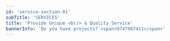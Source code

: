 ```yaml
---
id: 'service-section-01'
subTitle: 'SERVICES'
title: 'Provide Unique <br/> & Quality Service'
bannerInfo: 'Do you have projects? <span>9747987411</span>'
---
```

